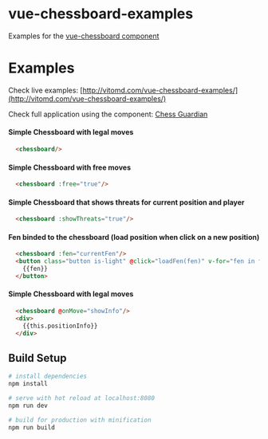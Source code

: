 # vue-chessboard-examples

 Examples for the [vue-chessboard component](https://github.com/vitogit/vue-chessboard) 

# Examples 

  Check live examples: [http://vitomd.com/vue-chessboard-examples/](http://vitomd.com/vue-chessboard-examples/)
  
  Check full application using the component: [Chess Guardian](vitomd.com/vue-chess-guardian/)

  #### Simple Chessboard with legal moves
  ```html
    <chessboard/>
  ```
  #### Simple Chessboard with free moves
  ```html
    <chessboard :free="true"/>
  ```
  
  #### Simple Chessboard that shows threats for current position and player
  ```html
    <chessboard :showThreats="true"/>
  ```
  
  #### Fen binded to the chessboard (load position when click on a new position)
  ```html
    <chessboard :fen="currentFen"/>
    <button class="button is-light" @click="loadFen(fen)" v-for="fen in fens">
      {{fen}}
    </button>
  ```
  
  #### Simple Chessboard with legal moves
  ```html
    <chessboard @onMove="showInfo"/>
    <div>
      {{this.positionInfo}}
    </div>
  ```

## Build Setup

``` bash
# install dependencies
npm install

# serve with hot reload at localhost:8080
npm run dev

# build for production with minification
npm run build
```
